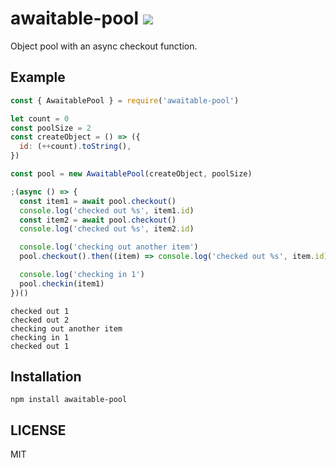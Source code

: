 # awaitable-pool [![](https://github.com/thlorenz/awaitable-pool/workflows/Node%20CI/badge.svg?branch=master)](https://github.com/thlorenz/awaitable-pool/actions)

Object pool with an async checkout function.

## Example

```js
const { AwaitablePool } = require('awaitable-pool')

let count = 0
const poolSize = 2
const createObject = () => ({
  id: (++count).toString(),
})

const pool = new AwaitablePool(createObject, poolSize)

;(async () => {
  const item1 = await pool.checkout()
  console.log('checked out %s', item1.id)
  const item2 = await pool.checkout()
  console.log('checked out %s', item2.id)

  console.log('checking out another item')
  pool.checkout().then((item) => console.log('checked out %s', item.id))

  console.log('checking in 1')
  pool.checkin(item1)
})()
```

```
checked out 1
checked out 2
checking out another item
checking in 1
checked out 1
```

## Installation

    npm install awaitable-pool

## LICENSE

MIT
